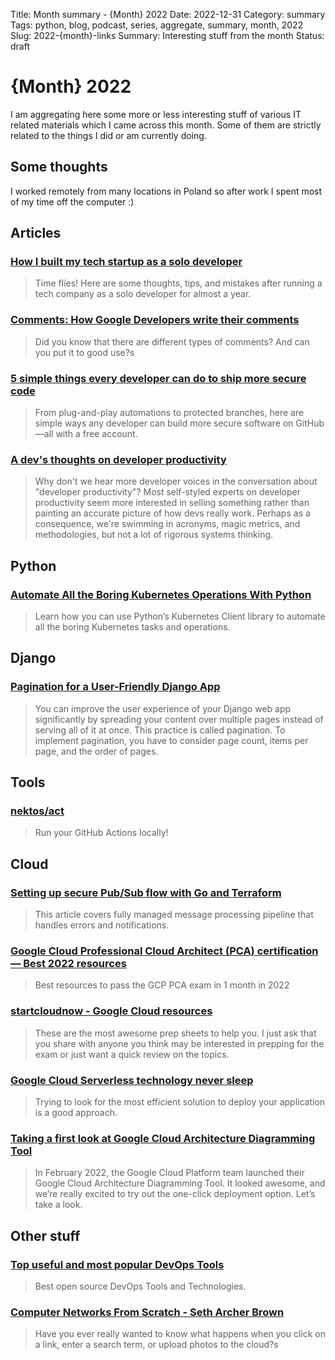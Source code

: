 Title: Month summary - {Month} 2022
Date: 2022-12-31
Category: summary
Tags: python, blog, podcast, series, aggregate, summary, month, 2022
Slug: 2022-{month}-links
Summary: Interesting stuff from the month
Status: draft

# {Month} 2022

I am aggregating here some more or less interesting stuff of various IT related materials which I came across this month.
Some of them are strictly related to the things I did or am currently doing.

## Some thoughts

I worked remotely from many locations in Poland so after work I spent most of my time off the computer :)

## Articles

### [How I built my tech startup as a solo developer](https://medium.com/dreamwod-tech/how-i-built-my-tech-startup-as-a-solo-developer-45390f460002)

> Time flies! Here are some thoughts, tips, and mistakes after running a tech company as a solo developer for almost a year.

### [Comments: How Google Developers write their comments](https://paigeshin1991.medium.com/comments-how-google-developers-write-their-comments-5443657ecc4b)

> Did you know that there are different types of comments? And can you put it to good use?s

### [5 simple things every developer can do to ship more secure code](https://github.blog/2022-04-22-5-simple-things-every-developer-can-do-to-ship-more-secure-code/)

> From plug-and-play automations to protected branches, here are simple ways any developer can build more secure software on GitHub—all with a free account.

### [A dev's thoughts on developer productivity](https://about.sourcegraph.com/blog/developer-productivity-thoughts)

> Why don't we hear more developer voices in the conversation about "developer productivity"? Most self-styled experts on developer productivity seem more interested in selling something rather than painting an accurate picture of how devs really work. Perhaps as a consequence, we're swimming in acronyms, magic metrics, and methodologies, but not a lot of rigorous systems thinking.

## Python

### [Automate All the Boring Kubernetes Operations With Python](https://betterprogramming.pub/automate-all-the-boring-kubernetes-operations-with-python-7a31bbf7a387)

> Learn how you can use Python’s Kubernetes Client library to automate all the boring Kubernetes tasks and operations.

## Django

### [Pagination for a User-Friendly Django App](https://realpython.com/django-pagination/)

> You can improve the user experience of your Django web app significantly by spreading your content over multiple pages instead of serving all of it at once. This practice is called pagination. To implement pagination, you have to consider page count, items per page, and the order of pages.

## Tools

### [nektos/act](https://github.com/nektos/act)

> Run your GitHub Actions locally!

## Cloud

### [Setting up secure Pub/Sub flow with Go and Terraform](https://medium.com/google-cloud/setting-up-secure-pub-sub-flow-with-go-and-terraform-6b779026a3e1)

> This article covers fully managed message processing pipeline that handles errors and notifications.

### [Google Cloud Professional Cloud Architect (PCA) certification — Best 2022 resources](https://medium.com/@altariah007/google-cloud-professional-cloud-architect-pca-certification-best-2022-resources-4041fdf78b4f)

> Best resources to pass the GCP PCA exam in 1 month in 2022

### [startcloudnow - Google Cloud resources](https://www.startcloudnow.com/google%20cloud.html)

> These are the most awesome prep sheets to help you. I just ask that you share with anyone you think may be interested in prepping for the exam or just want a quick review on the topics.

### [Google Cloud Serverless technology never sleep](https://medium.com/google-cloud/google-cloud-serverless-technology-never-sleep-8a2e5e97f789)

> Trying to look for the most efficient solution to deploy your application is a good approach.

### [Taking a first look at Google Cloud Architecture Diagramming Tool](https://davelms.medium.com/taking-a-first-look-at-google-cloud-architecture-diagramming-tool-35a1867356c9)

> In February 2022, the Google Cloud Platform team launched their Google Cloud Architecture Diagramming Tool. It looked awesome, and we’re really excited to try out the one-click deployment option. Let’s take a look.

## Other stuff

### [Top useful and most popular DevOps Tools](https://medium.com/devops-mojo/top-useful-and-most-popular-devops-tools-best-widely-used-common-open-source-devops-gitops-tools-b4a674e00f15)

> Best open source DevOps Tools and Technologies.

### [Computer Networks From Scratch - Seth Archer Brown](https://www.networksfromscratch.com/)

> Have you ever really wanted to know what happens when you click on a link, enter a search term, or upload photos to the cloud?s
